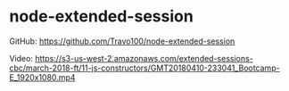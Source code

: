 # node-extended-session

GitHub: https://github.com/Travo100/node-extended-session

Video: https://s3-us-west-2.amazonaws.com/extended-sessions-cbc/march-2018-ft/11-js-constructors/GMT20180410-233041_Bootcamp-E_1920x1080.mp4